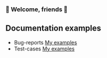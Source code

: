 ### 👋 Welcome, friends 👋

## Documentation examples
- Bug-reports [My examples](https://docs.google.com/spreadsheets/d/1vWrteiH9dPyqQvk9VLjZO6Yn5p7N5eH1F7HBJmg9N5k/edit?usp=sharing)
- Test-cases [My examples](https://docs.google.com/spreadsheets/d/1e-SH1XdFuuZvWYWEfpNdLzF2cmKQYdBOJf6KDEIGOlA/edit?usp=sharing)

